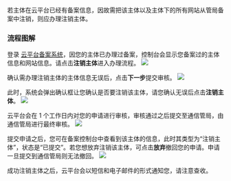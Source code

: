 
若主体在云平台已经有备案信息，因故需把该主体以及主体下的所有网站从管局备案中注销，则应办理注销主体。

### 流程图解

登录 [云平台备案系统](http://tce.fsphere.cn/product/ba)，因您的主体已办理过备案，控制台会显示您备案过的主体信息和网站信息。请点击**注销主体**进入办理流程。
![](https://mc.qcloudimg.com/static/img/7614be63f8da2c114ee34b9bd0c3d902/20.jpg)

确认需办理注销主体的主体信息无误后，点击**下一步**提交审核。
![](https://mc.qcloudimg.com/static/img/1a51f5e663a67e4f50e230f09ba99b6d/21.jpg)

此时，系统会弹出确认框让您确认是否要注销该主体，请您确认无误后点击**注销主体**。
![](https://mc.qcloudimg.com/static/img/0ba1ce17c622ef6465afaf39cbb22d3f/22.jpg)

云平台会在 1 个工作日内对您的申请进行审核，审核通过之后提交至通信管局，由通信管局进行最终审核。
![](https://mc.qcloudimg.com/static/img/9fa04e47d3c3cb46bba0a9c01e42412a/15.jpg)

提交申请之后，您可在备案控制台中查看到该主体的信息，此时其类型为“注销主体”，状态是“已提交”。若您想放弃注销该主体，可点击**放弃**撤回您的申请。申请一旦提交到通信管局则无法撤回。
![](https://mc.qcloudimg.com/static/img/f1d510c331f864d61d3ff7d061d3cbdf/23.jpg)

成功注销主体之后，云平台会以短信和电子邮件的形式通知您，请注意查收。
